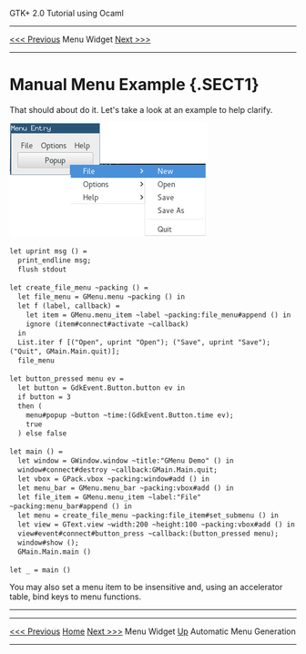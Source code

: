   GTK+ 2.0 Tutorial using Ocaml
  ------------------------------- ------------- ---------------------------
  [\<\<\< Previous](c1731.html)   Menu Widget   [Next \>\>\>](x1832.html)

* * * * *

Manual Menu Example {.SECT1}
===================

That should about do it. Let's take a look at an example to help
clarify.

![](images/menu.png)

~~~~ {.PROGRAMLISTING}
let uprint msg () =
  print_endline msg;
  flush stdout

let create_file_menu ~packing () =
  let file_menu = GMenu.menu ~packing () in
  let f (label, callback) =
    let item = GMenu.menu_item ~label ~packing:file_menu#append () in
    ignore (item#connect#activate ~callback)
  in
  List.iter f [("Open", uprint "Open"); ("Save", uprint "Save"); ("Quit", GMain.Main.quit)];
  file_menu

let button_pressed menu ev =
  let button = GdkEvent.Button.button ev in
  if button = 3
  then (
    menu#popup ~button ~time:(GdkEvent.Button.time ev);
    true
  ) else false

let main () =
  let window = GWindow.window ~title:"GMenu Demo" () in
  window#connect#destroy ~callback:GMain.Main.quit;
  let vbox = GPack.vbox ~packing:window#add () in
  let menu_bar = GMenu.menu_bar ~packing:vbox#add () in
  let file_item = GMenu.menu_item ~label:"File" ~packing:menu_bar#append () in
  let menu = create_file_menu ~packing:file_item#set_submenu () in
  let view = GText.view ~width:200 ~height:100 ~packing:vbox#add () in
  view#event#connect#button_press ~callback:(button_pressed menu);
  window#show ();
  GMain.Main.main ()

let _ = main ()
~~~~

You may also set a menu item to be insensitive and, using an accelerator
table, bind keys to menu functions.

* * * * *

  ------------------------------- -------------------- ---------------------------
  [\<\<\< Previous](c1731.html)   [Home](book1.html)   [Next \>\>\>](x1832.html)
  Menu Widget                     [Up](c1731.html)     Automatic Menu Generation
  ------------------------------- -------------------- ---------------------------


